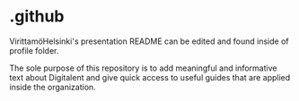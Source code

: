 # .github

VirittamöHelsinki's presentation README can be edited and found inside of profile folder.

The sole purpose of this repository is to add meaningful and informative text about Digitalent and give quick access to useful guides that are applied inside the organization.
